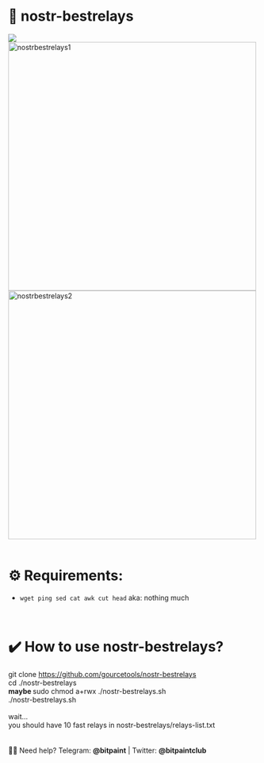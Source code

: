 # <b> 📡 nostr-bestrelays</b><br>
<img src="https://img.shields.io/badge/License-MIT-orange.svg"> <br>
 <img src="https://user-images.githubusercontent.com/120996278/213584121-1110b605-5ce2-4630-a944-d00c29f47735.png" alt="nostrbestrelays1" width="500px"><br>
 <img src="https://user-images.githubusercontent.com/120996278/213584277-11c12659-f8f0-40f8-ad2a-fccc647dd1a3.png" alt="nostrbestrelays2" width="500px"> <br> <br>



# <b>⚙️ Requirements:</b><br>
- `wget ping sed cat awk cut head` aka: nothing much  <br>
<br>

# <b>✔️ How to use nostr-bestrelays?</b><br>
git clone https://github.com/gourcetools/nostr-bestrelays<br>
cd ./nostr-bestrelays<br>
<b> maybe </b> sudo chmod a+rwx ./nostr-bestrelays.sh <br>
./nostr-bestrelays.sh<br>
<br>
wait...<br>
you should have 10 fast relays in nostr-bestrelays/relays-list.txt<br>
<br>
<br>
🙋‍♂️ Need help? Telegram: <b>@bitpaint</b> | Twitter: <b>@bitpaintclub<br></b>
